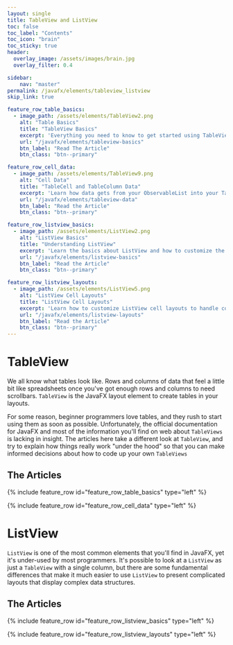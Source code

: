 ```yaml
---
layout: single
title: TableView and ListView
toc: false
toc_label: "Contents"
toc_icon: "brain"
toc_sticky: true
header:
  overlay_image: /assets/images/brain.jpg
  overlay_filter: 0.4

sidebar:
    nav: "master"
permalink: /javafx/elements/tableview_listview
skip_link: true

feature_row_table_basics:
  - image_path: /assets/elements/TableView2.png
    alt: "Table Basics"
    title: "TableView Basics"
    excerpt: 'Everything you need to know to get started using TableView in your layouts.'
    url: "/javafx/elements/tableview-basics"
    btn_label: "Read The Article"
    btn_class: "btn--primary"

feature_row_cell_data:
  - image_path: /assets/elements/TableView9.png
    alt: "Cell Data"
    title: "TableCell and TableColumn Data"
    excerpt: 'Learn how data gets from your ObservableList into your TableCells and how to cope with situations where the data gets a bit more complicated.'
    url: "/javafx/elements/tableview-data"
    btn_label: "Read the Article"
    btn_class: "btn--primary"

feature_row_listview_basics:
  - image_path: /assets/elements/ListView2.png
    alt: "ListView Basics"
    title: "Understanding ListView"
    excerpt: 'Learn the basics about ListView and how to customize the display of simple data.'
    url: "/javafx/elements/listview-basics"
    btn_label: "Read the Article"
    btn_class: "btn--primary"  

feature_row_listview_layouts:
  - image_path: /assets/elements/ListView5.png
    alt: "ListView Cell Layouts"
    title: "ListView Cell Layouts"
    excerpt: 'Learn how to customize ListView cell layouts to handle complex data structures and interactive data presentation'
    url: "/javafx/elements/listview-layouts"
    btn_label: "Read the Article"
    btn_class: "btn--primary"  
---
```


# TableView

We all know what tables look like.  Rows and columns of data that feel a little bit like spreadsheets once you've got enough rows and columns to need scrollbars.  `TableView` is the JavaFX layout element to create tables in your layouts.

For some reason, beginner programmers love tables, and they rush to start using them as soon as possible.  Unfortunately, the official documentation for JavaFX and most of the information you'll find on web about `TableViews` is lacking in insight.  The articles here take a different look at `TableView`, and try to explain how things really work "under the hood" so that you can make informed decisions about how to code up your own `TableViews`

## The Articles

{% include feature_row id="feature_row_table_basics" type="left" %}

{% include feature_row id="feature_row_cell_data" type="left" %}

# ListView

`ListView` is one of the most common elements that you'll find in JavaFX, yet it's under-used by most programmers.  It's possible to look at a `ListView` as just a `TableView` with a single column, but there are some fundamental differences that make it much easier to use `ListView` to present complicated layouts that display complex data structures.

## The Articles

{% include feature_row id="feature_row_listview_basics" type="left" %}

{% include feature_row id="feature_row_listview_layouts" type="left" %}
